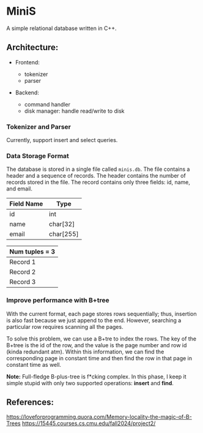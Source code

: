 # MiniS

A simple relational database written in C++.

## Architecture:

- Frontend:
    - tokenizer
    - parser

- Backend:
    - command handler
    - disk manager: handle read/write to disk

### Tokenizer and Parser

Currently, support insert and select queries.

### Data Storage Format

The database is stored in a single file called `minis.db`.
The file contains a header and a sequence of records.
The header contains the number of records stored in the file.
The record contains only three fields: id, name, and email.

| Field Name | Type      |
|------------|-----------|
| id         | int       |
| name       | char[32]  |
| email      | char[255] |

| Num tuples = 3 | 
|----------------|
| Record 1       |
| Record 2       |
| Record 3       |

### Improve performance with B+tree

With the current format, each page stores rows sequentially; thus, insertion is also fast because we just append to the
end. However, searching a particular row requires scanning all the pages.

To solve this problem, we can use a B+tre to index the rows. The key of the B+tree is the id of the row, and
the value is the page number and row id (kinda redundant atm). Within this information, we can find the corresponding
page in constant time and then find the row in that page in constant time as well.

**Note:**
Full-fledge B-plus-tree is f*cking complex. In this phase, I keep it simple stupid with only two supported operations:
**insert** and **find**.

## References:

https://loveforprogramming.quora.com/Memory-locality-the-magic-of-B-Trees
https://15445.courses.cs.cmu.edu/fall2024/project2/